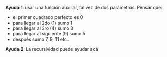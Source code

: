 **Ayuda 1**: usar una función auxiliar, tal vez de dos parámetros. Pensar que:

* el primer cuadrado perfecto es 0
* para llegar al 2do (1) sumo 1
* para llegar al 3ro (4) sumo 3
* para llegar al siguiente (9) sumo 5
* después sumo 7, 9, 11 etc..

**Ayuda 2**: La recursividad puede ayudar acá
